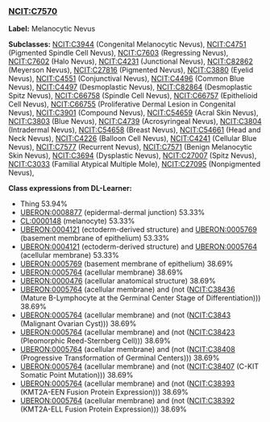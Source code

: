 
### [NCIT:C7570](http://purl.obolibrary.org/obo/NCIT_C7570)
**Label:** Melanocytic Nevus

**Subclasses:** [NCIT:C3944](http://purl.obolibrary.org/obo/NCIT_C3944) (Congenital Melanocytic Nevus), [NCIT:C4751](http://purl.obolibrary.org/obo/NCIT_C4751) (Pigmented Spindle Cell Nevus), [NCIT:C7603](http://purl.obolibrary.org/obo/NCIT_C7603) (Regressing Nevus), [NCIT:C7602](http://purl.obolibrary.org/obo/NCIT_C7602) (Halo Nevus), [NCIT:C4231](http://purl.obolibrary.org/obo/NCIT_C4231) (Junctional Nevus), [NCIT:C82862](http://purl.obolibrary.org/obo/NCIT_C82862) (Meyerson Nevus), [NCIT:C27816](http://purl.obolibrary.org/obo/NCIT_C27816) (Pigmented Nevus), [NCIT:C3880](http://purl.obolibrary.org/obo/NCIT_C3880) (Eyelid Nevus), [NCIT:C4551](http://purl.obolibrary.org/obo/NCIT_C4551) (Conjunctival Nevus), [NCIT:C4496](http://purl.obolibrary.org/obo/NCIT_C4496) (Common Blue Nevus), [NCIT:C4497](http://purl.obolibrary.org/obo/NCIT_C4497) (Desmoplastic Nevus), [NCIT:C82864](http://purl.obolibrary.org/obo/NCIT_C82864) (Desmoplastic Spitz Nevus), [NCIT:C66758](http://purl.obolibrary.org/obo/NCIT_C66758) (Spindle Cell Nevus), [NCIT:C66757](http://purl.obolibrary.org/obo/NCIT_C66757) (Epithelioid Cell Nevus), [NCIT:C66755](http://purl.obolibrary.org/obo/NCIT_C66755) (Proliferative Dermal Lesion in Congenital Nevus), [NCIT:C3901](http://purl.obolibrary.org/obo/NCIT_C3901) (Compound Nevus), [NCIT:C54659](http://purl.obolibrary.org/obo/NCIT_C54659) (Acral Skin Nevus), [NCIT:C3803](http://purl.obolibrary.org/obo/NCIT_C3803) (Blue Nevus), [NCIT:C4739](http://purl.obolibrary.org/obo/NCIT_C4739) (Acrosyringeal Nevus), [NCIT:C3804](http://purl.obolibrary.org/obo/NCIT_C3804) (Intradermal Nevus), [NCIT:C54658](http://purl.obolibrary.org/obo/NCIT_C54658) (Breast Nevus), [NCIT:C54661](http://purl.obolibrary.org/obo/NCIT_C54661) (Head and Neck Nevus), [NCIT:C4226](http://purl.obolibrary.org/obo/NCIT_C4226) (Balloon Cell Nevus), [NCIT:C4241](http://purl.obolibrary.org/obo/NCIT_C4241) (Cellular Blue Nevus), [NCIT:C7577](http://purl.obolibrary.org/obo/NCIT_C7577) (Recurrent Nevus), [NCIT:C7571](http://purl.obolibrary.org/obo/NCIT_C7571) (Benign Melanocytic Skin Nevus), [NCIT:C3694](http://purl.obolibrary.org/obo/NCIT_C3694) (Dysplastic Nevus), [NCIT:C27007](http://purl.obolibrary.org/obo/NCIT_C27007) (Spitz Nevus), [NCIT:C3033](http://purl.obolibrary.org/obo/NCIT_C3033) (Familial Atypical Multiple Mole), [NCIT:C27095](http://purl.obolibrary.org/obo/NCIT_C27095) (Nonpigmented Nevus), 

**Class expressions from DL-Learner:**

- Thing 53.94%
- [UBERON:0008877](http://purl.obolibrary.org/obo/UBERON_0008877) (epidermal-dermal junction) 53.33%
- [CL:0000148](http://purl.obolibrary.org/obo/CL_0000148) (melanocyte) 53.33%
- [UBERON:0004121](http://purl.obolibrary.org/obo/UBERON_0004121) (ectoderm-derived structure) and [UBERON:0005769](http://purl.obolibrary.org/obo/UBERON_0005769) (basement membrane of epithelium) 53.33%
- [UBERON:0004121](http://purl.obolibrary.org/obo/UBERON_0004121) (ectoderm-derived structure) and [UBERON:0005764](http://purl.obolibrary.org/obo/UBERON_0005764) (acellular membrane) 53.33%
- [UBERON:0005769](http://purl.obolibrary.org/obo/UBERON_0005769) (basement membrane of epithelium) 38.69%
- [UBERON:0005764](http://purl.obolibrary.org/obo/UBERON_0005764) (acellular membrane) 38.69%
- [UBERON:0000476](http://purl.obolibrary.org/obo/UBERON_0000476) (acellular anatomical structure) 38.69%
- [UBERON:0005764](http://purl.obolibrary.org/obo/UBERON_0005764) (acellular membrane) and (not ([NCIT:C38436](http://purl.obolibrary.org/obo/NCIT_C38436) (Mature B-Lymphocyte at the Germinal Center Stage of Differentiation))) 38.69%
- [UBERON:0005764](http://purl.obolibrary.org/obo/UBERON_0005764) (acellular membrane) and (not ([NCIT:C3843](http://purl.obolibrary.org/obo/NCIT_C3843) (Malignant Ovarian Cyst))) 38.69%
- [UBERON:0005764](http://purl.obolibrary.org/obo/UBERON_0005764) (acellular membrane) and (not ([NCIT:C38423](http://purl.obolibrary.org/obo/NCIT_C38423) (Pleomorphic Reed-Sternberg Cell))) 38.69%
- [UBERON:0005764](http://purl.obolibrary.org/obo/UBERON_0005764) (acellular membrane) and (not ([NCIT:C38408](http://purl.obolibrary.org/obo/NCIT_C38408) (Progressive Transformation of Germinal Centers))) 38.69%
- [UBERON:0005764](http://purl.obolibrary.org/obo/UBERON_0005764) (acellular membrane) and (not ([NCIT:C38407](http://purl.obolibrary.org/obo/NCIT_C38407) (C-KIT Somatic Point Mutation))) 38.69%
- [UBERON:0005764](http://purl.obolibrary.org/obo/UBERON_0005764) (acellular membrane) and (not ([NCIT:C38393](http://purl.obolibrary.org/obo/NCIT_C38393) (KMT2A-EEN Fusion Protein Expression))) 38.69%
- [UBERON:0005764](http://purl.obolibrary.org/obo/UBERON_0005764) (acellular membrane) and (not ([NCIT:C38392](http://purl.obolibrary.org/obo/NCIT_C38392) (KMT2A-ELL Fusion Protein Expression))) 38.69%


